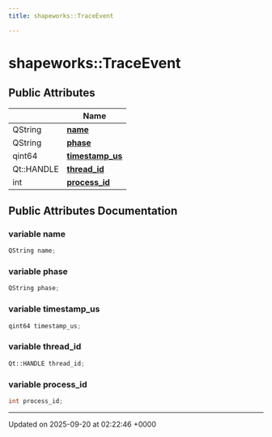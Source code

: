 ```yaml
---
title: shapeworks::TraceEvent

---
```


# shapeworks::TraceEvent





## Public Attributes

|                | Name           |
| -------------- | -------------- |
| QString | **[name](../Classes/structshapeworks_1_1TraceEvent.md#variable-name)**  |
| QString | **[phase](../Classes/structshapeworks_1_1TraceEvent.md#variable-phase)**  |
| qint64 | **[timestamp_us](../Classes/structshapeworks_1_1TraceEvent.md#variable-timestamp-us)**  |
| Qt::HANDLE | **[thread_id](../Classes/structshapeworks_1_1TraceEvent.md#variable-thread-id)**  |
| int | **[process_id](../Classes/structshapeworks_1_1TraceEvent.md#variable-process-id)**  |

## Public Attributes Documentation

### variable name

```cpp
QString name;
```


### variable phase

```cpp
QString phase;
```


### variable timestamp_us

```cpp
qint64 timestamp_us;
```


### variable thread_id

```cpp
Qt::HANDLE thread_id;
```


### variable process_id

```cpp
int process_id;
```


-------------------------------

Updated on 2025-09-20 at 02:22:46 +0000